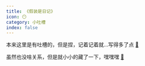 ```yaml
---
title: 《假装是日记》
icon: 😶
category: 小吐槽
index: false
---
```


本来这里是有吐槽的，但是捏，记着记着就…写得多了点 [🫥](diary)

虽然也没啥关系，但是就小小的藏了一下，嘿嘿嘿 [🫠](todo-list)

